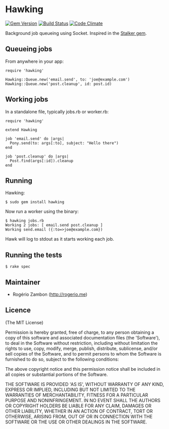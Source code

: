 Hawking
=======

[![Gem Version](https://badge.fury.io/rb/hawking.png)](http://badge.fury.io/rb/hawking)
[![Build Status](https://travis-ci.org/rogeriozambon/hawking.png?branch=master)](https://travis-ci.org/rogeriozambon/hawking)
[![Code Climate](https://codeclimate.com/github/rogeriozambon/hawking.png)](https://codeclimate.com/github/rogeriozambon/hawking)

Background job queueing using Socket. Inspired in the [Stalker gem](https://github.com/han/stalker).

Queueing jobs
-------------

From anywhere in your app:

~~~.ruby
require 'hawking'

Hawking::Queue.new('email.send', to: 'joe@example.com')
Hawking::Queue.new('post.cleanup', id: post.id)
~~~

Working jobs
------------

In a standalone file, typically jobs.rb or worker.rb:

~~~.ruby
require 'hawking'

extend Hawking

job 'email.send' do |args|
  Pony.send(to: args[:to], subject: "Hello there")
end

job 'post.cleanup' do |args|
  Post.find(args[:id]).cleanup
end
~~~

Running
-------

Hawking:

    $ sudo gem install hawking

Now run a worker using the binary:

    $ hawking jobs.rb
    Working 2 jobs: [ email.send post.cleanup ]
    Working send.email ({:to=>joe@example.com})

Hawk will log to stdout as it starts working each job.

Running the tests
-----------------

    $ rake spec

Maintainer
----------

* Rogério Zambon (http://rogerio.me)

Licence
-------

(The MIT License)

Permission is hereby granted, free of charge, to any person obtaining a copy of this software and associated documentation files (the 'Software'), to deal in the Software without restriction, including without limitation the rights to use, copy, modify, merge, publish, distribute, sublicense, and/or sell copies of the Software, and to permit persons to whom the Software is furnished to do so, subject to the following conditions:

The above copyright notice and this permission notice shall be included in all copies or substantial portions of the Software.

THE SOFTWARE IS PROVIDED 'AS IS', WITHOUT WARRANTY OF ANY KIND, EXPRESS OR IMPLIED, INCLUDING BUT NOT LIMITED TO THE WARRANTIES OF MERCHANTABILITY, FITNESS FOR A PARTICULAR PURPOSE AND NONINFRINGEMENT. IN NO EVENT SHALL THE AUTHORS OR COPYRIGHT HOLDERS BE LIABLE FOR ANY CLAIM, DAMAGES OR OTHER LIABILITY, WHETHER IN AN ACTION OF CONTRACT, TORT OR OTHERWISE, ARISING FROM, OUT OF OR IN CONNECTION WITH THE SOFTWARE OR THE USE OR OTHER DEALINGS IN THE SOFTWARE.
